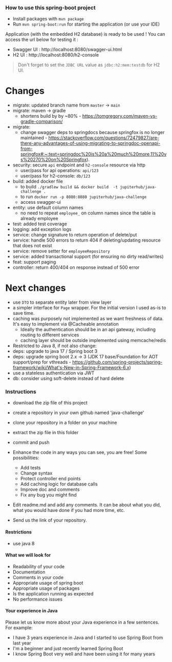### How to use this spring-boot project

- Install packages with `mvn package`
- Run `mvn spring-boot:run` for starting the application (or use your IDE)

Application (with the embedded H2 database) is ready to be used ! You can access the url below for testing it :

- Swagger UI : http://localhost:8080/swagger-ui.html
- H2 UI : http://localhost:8080/h2-console

> Don't forget to set the `JDBC URL` value as `jdbc:h2:mem:testdb` for H2 UI.

# Changes
- migrate: updated branch name from `master` -> `main`
- migrate: maven -> gradle  
  - shortens build by by ~80% - https://tomgregory.com/maven-vs-gradle-comparison/
- migrate: 
  - change swagger deps to springdocs because springfox is no longer maintained - https://stackoverflow.com/questions/72479827/are-there-any-advantages-of-using-migrating-to-springdoc-openapi-from-springfox#:~:text=springdoc%20is%20a%20much%20more,11%20vs%20270%20on%20Springfox).
- security: secure `api` endpoint and `h2-console` resource via http
  - user/pass for api operations: `api/123`
  - user/pass for h2-console: `db/123`
- build: added docker file
  - to build `./gradlew build && docker build  -t jupiterhub/java-challenge .`
  - to run `docker run -p 8080:8080 jupiterhub/java-challenge`
  - access swagger-ui
- entity: use default column names
  - no need to repeat `employee_` on column names since the table is already employee
- test: added test coverage
- logging: add exception logs
- service: change signature to return operation of delete/put
- service: handle 500 errors to return 404 if deleting/updating resource that does not exist
- service: remove setter for `employeeRepository`
- service: added transactional support (for ensuring no dirty read/writes)
- feat: support paging
- controller: return 400/404 on response instead of 500 error

# Next changes
- use `DTO` to separate entity later from view layer
- a simpler interface for `Page` wrapper. For the initial version I used as-is to save time.
- caching was purposely not implemented as we want freshness of data. It's easy to implement via @Cacheable annotation
  - Ideally the authentication should be in an api gateway, including routing to different services
  - caching layer should be outside implemented using memcache/redis
- Restricted to Java 8, if not also change:
- deps: upgrade to java 17 / Spring boot 3
- deps: upgrade spring boot 2.x -> 3 (JDK 17 base/Foundation for AOT support/prep for vthreads - https://github.com/spring-projects/spring-framework/wiki/What's-New-in-Spring-Framework-6.x)
- use a stateless authentication via JWT
- db: consider using soft-delete instead of hard delete

  

### Instructions

- download the zip file of this project
- create a repository in your own github named 'java-challenge'
- clone your repository in a folder on your machine
- extract the zip file in this folder
- commit and push

- Enhance the code in any ways you can see, you are free! Some possibilities:
  - Add tests
  - Change syntax
  - Protect controller end points
  - Add caching logic for database calls
  - Improve doc and comments
  - Fix any bug you might find
- Edit readme.md and add any comments. It can be about what you did, what you would have done if you had more time, etc.
- Send us the link of your repository.

#### Restrictions
- use java 8


#### What we will look for
- Readability of your code
- Documentation
- Comments in your code 
- Appropriate usage of spring boot
- Appropriate usage of packages
- Is the application running as expected
- No performance issues

#### Your experience in Java

Please let us know more about your Java experience in a few sentences. For example:

- I have 3 years experience in Java and I started to use Spring Boot from last year
- I'm a beginner and just recently learned Spring Boot
- I know Spring Boot very well and have been using it for many years
